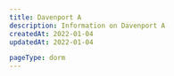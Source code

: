 ```yaml
---
title: Davenport A
description: Information on Davenport A
createdAt: 2022-01-04
updatedAt: 2022-01-04

pageType: dorm
---
```

  
  